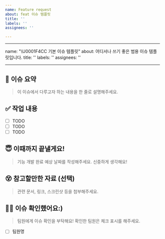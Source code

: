 ```yaml
---
name: Feature request
about: feat 이슈 템플릿
title: ''
labels: ''
assignees: ''

---
```


---
name: "\U0001F4CC 기본 이슈 템플릿"
about: 어디서나 쓰기 좋은 범용 이슈 템플릿입니다.
title: ''
labels: ''
assignees: ''

---

## 🎯 이슈 요약  
> 이 이슈에서 다루고자 하는 내용을 한 줄로 설명해주세요.

## ✅ 작업 내용  
- [ ] TODO  
- [ ] TODO  
- [ ] TODO  

## 😇 이때까지 끝낼게요!
> 기능 개발 완료 예상 날짜를 작성해주세요. 신중하게 생각해요!

## 😵 참고할만한 자료 (선택)
> 관련 문서, 링크, 스크린샷 등을 첨부해주세요.

## 🙇‍♀️ 이슈 확인했어요:)  
> 팀원에게 이슈 확인을 부탁해요! 확인한 팀원은 체크 표시를 해주세요.  
- [ ] 팀원명
